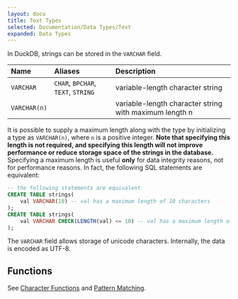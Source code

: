 ```yaml
---
layout: docu
title: Text Types
selected: Documentation/Data Types/Text
expanded: Data Types
---
```

In DuckDB, strings can be stored in the `VARCHAR` field.

| Name | Aliases | Description |
|:---|:---|:---|
| `VARCHAR` | `CHAR`, `BPCHAR`, `TEXT`, `STRING` | variable-length character string |
| `VARCHAR(n)` |  | variable-length character string with maximum length n |

It is possible to supply a maximum length along with the type by initializing a type as `VARCHAR(n)`,  where `n` is a positive integer. **Note that specifying this length is not required, and specifying this length will not improve performance or reduce storage space of the strings in the database.** Specifying a maximum length is useful **only** for data integrity reasons, not for performance reasons. In fact, the following SQL statements are equivalent:

```sql
-- the following statements are equivalent
CREATE TABLE strings(
	val VARCHAR(10) -- val has a maximum length of 10 characters
);
CREATE TABLE strings(
	val VARCHAR CHECK(LENGTH(val) <= 10) -- val has a maximum length of 10 characters
);
```

The `VARCHAR` field allows storage of unicode characters. Internally, the data is encoded as UTF-8.

## Functions
See [Character Functions](/docs/sql/functions/char) and [Pattern Matching](/docs/sql/functions/patternmatching).
